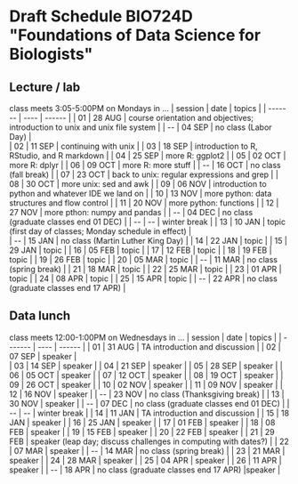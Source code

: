 # Draft Schedule BIO724D "Foundations of Data Science for Biologists"  

## Lecture / lab

class meets 3:05-5:00PM on Mondays in ...
| session | date | topics |
| ------- | ---- | ------ |
| 01 | 28 AUG | course orientation and objectives; introduction to unix and unix file system       |
| -- | 04 SEP | no class (Labor Day) |     
| 02 | 11 SEP | continuing with unix | 
| 03 | 18 SEP | introduction to R, RStudio, and R markdown |
| 04 | 25 SEP | more R: ggplot2 |
| 05 | 02 OCT | more R: dplyr |
| 06 | 09 OCT | more R: more stuff |
| -- | 16 OCT | no class (fall break) |
| 07 | 23 OCT | back to unix: regular expressions and grep |
| 08 | 30 OCT | more unix: sed and awk |
| 09 | 06 NOV | introduction to python and whatever IDE we land on |
| 10 | 13 NOV | more python: data structures and flow control |
| 11 | 20 NOV | more python: functions |
| 12 | 27 NOV | more pthon: numpy and pandas |
| -- | 04 DEC | no class (graduate classes end 01 DEC) |
| -- | -- | winter break |
| 13 | 10 JAN | topic (first day of classes; Monday schedule in effect) |  
| -- | 15 JAN | no class (Martin Luther King Day) |
| 14 | 22 JAN | topic |
| 15 | 29 JAN | topic |
| 16 | 05 FEB | topic |
| 17 | 12 FEB | topic |
| 18 | 19 FEB | topic |
| 19 | 26 FEB | topic |
| 20 | 05 MAR | topic |
| -- | 11 MAR | no class (spring break) |
| 21 | 18 MAR | topic |
| 22 | 25 MAR | topic |
| 23 | 01 APR | topic |
| 24 | 08 APR | topic |
| 25 | 15 APR | topic |
| -- | 22 APR | no class (graduate classes end 17 APR) |

## Data lunch

class meets 12:00-1:00PM on Wednesdays in ...
| session | date | topics |
| ------- | ---- | ------ |
| 01 | 31 AUG | TA introduction and discussion |
| 02 | 07 SEP | speaker |     
| 03 | 14 SEP | speaker | 
| 04 | 21 SEP | speaker | 
| 05 | 28 SEP | speaker | 
| 06 | 05 OCT | speaker | 
| 07 | 12 OCT | speaker | 
| 08 | 19 OCT | speaker | 
| 09 | 26 OCT | speaker | 
| 10 | 02 NOV | speaker | 
| 11 | 09 NOV | speaker | 
| 12 | 16 NOV | speaker | 
| -- | 23 NOV | no class (Thanksgiving break) | 
| 13 | 30 NOV | speaker | 
| -- | 07 DEC | no class (graduate classes end 01 DEC) |
| -- | -- | winter break |
| 14 | 11 JAN | TA introduction and discussion | 
| 15 | 18 JAN | speaker |
| 16 | 25 JAN | speaker |
| 17 | 01 FEB | speaker |
| 18 | 08 FEB | speaker |
| 19 | 15 FEB | speaker |
| 20 | 22 FEB | speaker |
| 21 | 29 FEB | speaker (leap day; discuss challenges in computing with dates?) |
| 22 | 07 MAR | speaker |
| -- | 14 MAR | no class (spring break) |
| 23 | 21 MAR | speaker |
| 24 | 28 MAR | speaker |
| 25 | 04 APR | speaker |
| 26 | 11 APR | speaker |
| -- | 18 APR | no class (graduate classes end 17 APR) |speaker |




